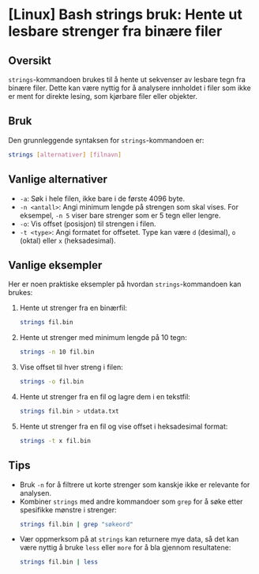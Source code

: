 # [Linux] Bash strings bruk: Hente ut lesbare strenger fra binære filer

## Oversikt
`strings`-kommandoen brukes til å hente ut sekvenser av lesbare tegn fra binære filer. Dette kan være nyttig for å analysere innholdet i filer som ikke er ment for direkte lesing, som kjørbare filer eller objekter.

## Bruk
Den grunnleggende syntaksen for `strings`-kommandoen er:

```bash
strings [alternativer] [filnavn]
```

## Vanlige alternativer
- `-a`: Søk i hele filen, ikke bare i de første 4096 byte.
- `-n <antall>`: Angi minimum lengde på strengen som skal vises. For eksempel, `-n 5` viser bare strenger som er 5 tegn eller lengre.
- `-o`: Vis offset (posisjon) til strengen i filen.
- `-t <type>`: Angi formatet for offsetet. Type kan være `d` (desimal), `o` (oktal) eller `x` (heksadesimal).

## Vanlige eksempler
Her er noen praktiske eksempler på hvordan `strings`-kommandoen kan brukes:

1. Hente ut strenger fra en binærfil:
   ```bash
   strings fil.bin
   ```

2. Hente ut strenger med minimum lengde på 10 tegn:
   ```bash
   strings -n 10 fil.bin
   ```

3. Vise offset til hver streng i filen:
   ```bash
   strings -o fil.bin
   ```

4. Hente ut strenger fra en fil og lagre dem i en tekstfil:
   ```bash
   strings fil.bin > utdata.txt
   ```

5. Hente ut strenger fra en fil og vise offset i heksadesimal format:
   ```bash
   strings -t x fil.bin
   ```

## Tips
- Bruk `-n` for å filtrere ut korte strenger som kanskje ikke er relevante for analysen.
- Kombiner `strings` med andre kommandoer som `grep` for å søke etter spesifikke mønstre i strenger:
  ```bash
  strings fil.bin | grep "søkeord"
  ```
- Vær oppmerksom på at `strings` kan returnere mye data, så det kan være nyttig å bruke `less` eller `more` for å bla gjennom resultatene:
  ```bash
  strings fil.bin | less
  ```